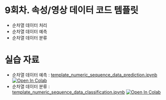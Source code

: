 # 9회차. 속성/영상 데이터 코드 템플릿
- 순차열 데이터 처리
- 순차열 데이터 예측
- 순차열 데이터 분류


# 실습 자료
- 순차열 데이터 예측 : [template_numeric_sequence_data_prediction.ipynb](template_numeric_sequence_data_prediction.ipynb)  [![Open In Colab](https://colab.research.google.com/assets/colab-badge.svg)](https://colab.research.google.com/github/dhrim/keras_howto_2021/blob/master/class7/template_numeric_sequence_data_prediction.ipynb)
- 순차열 데이터 분류 : [template_numeric_sequence_data_classification.ipynb](template_numeric_sequence_data_classification.ipynb)  [![Open In Colab](https://colab.research.google.com/assets/colab-badge.svg)](https://colab.research.google.com/github/dhrim/keras_howto_2021/blob/master/class9/template_numeric_sequence_data_classification.ipynb)


